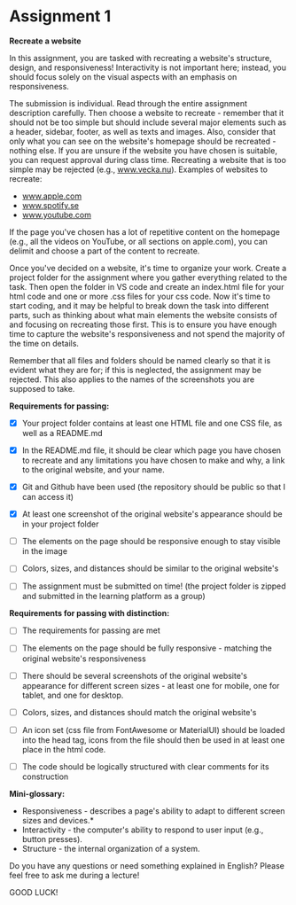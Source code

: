 # Assignment 1

**Recreate a website**

In this assignment, you are tasked with recreating a website's structure, design, and responsiveness! Interactivity is not important here; instead, you should focus solely on the visual aspects with an emphasis on responsiveness.

The submission is individual. Read through the entire assignment description carefully. Then choose a website to recreate - remember that it should not be too simple but should include several major elements such as a header, sidebar, footer, as well as texts and images. Also, consider that only what you can see on the website's homepage should be recreated - nothing else. If you are unsure if the website you have chosen is suitable, you can request approval during class time. Recreating a website that is too simple may be rejected (e.g., www.vecka.nu). Examples of websites to recreate:

- www.apple.com
- www.spotify.se
- www.youtube.com

If the page you've chosen has a lot of repetitive content on the homepage (e.g., all the videos on YouTube, or all sections on apple.com), you can delimit and choose a part of the content to recreate.

Once you've decided on a website, it's time to organize your work. Create a project folder for the assignment where you gather everything related to the task. Then open the folder in VS code and create an index.html file for your html code and one or more .css files for your css code. Now it's time to start coding, and it may be helpful to break down the task into different parts, such as thinking about what main elements the website consists of and focusing on recreating those first. This is to ensure you have enough time to capture the website's responsiveness and not spend the majority of the time on details.

Remember that all files and folders should be named clearly so that it is evident what they are for; if this is neglected, the assignment may be rejected. This also applies to the names of the screenshots you are supposed to take.

**Requirements for passing:**

-[x] Your project folder contains at least one HTML file and one CSS file, as well as a README.md

-[x] In the README.md file, it should be clear which page you have chosen to recreate and any limitations you have chosen to make and why, a link to the original website, and your name.

-[x] Git and Github have been used (the repository should be public so that I can access it)

-[x] At least one screenshot of the original website's appearance should be in your project folder

-[ ] The elements on the page should be responsive enough to stay visible in the image

-[ ] Colors, sizes, and distances should be similar to the original website's

-[ ] The assignment must be submitted on time! (the project folder is zipped and submitted in the learning platform as a group)

**Requirements for passing with distinction:**

-[ ] The requirements for passing are met

-[ ] The elements on the page should be fully responsive - matching the original website's responsiveness

-[ ] There should be several screenshots of the original website's appearance for different screen sizes - at least one for mobile, one for tablet, and one for desktop.

-[ ] Colors, sizes, and distances should match the original website's

-[ ] An icon set (css file from FontAwesome or MaterialUI) should be loaded into the head tag, icons from the file should then be used in at least one place in the html code.

-[ ] The code should be logically structured with clear comments for its construction

**Mini-glossary:**

- Responsiveness - describes a page's ability to adapt to different screen sizes and devices.\*
- Interactivity - the computer's ability to respond to user input (e.g., button presses).
- Structure - the internal organization of a system.

Do you have any questions or need something explained in English?
Please feel free to ask me during a lecture!

GOOD LUCK!
